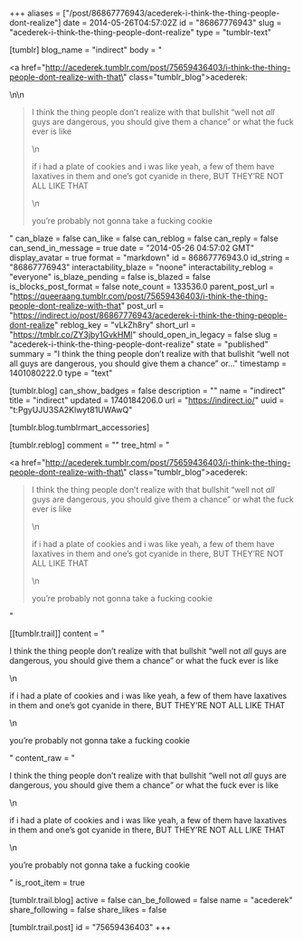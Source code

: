 +++
aliases = ["/post/86867776943/acederek-i-think-the-thing-people-dont-realize"]
date = 2014-05-26T04:57:02Z
id = "86867776943"
slug = "acederek-i-think-the-thing-people-dont-realize"
type = "tumblr-text"

[tumblr]
blog_name = "indirect"
body = "<p><a href=\"http://acederek.tumblr.com/post/75659436403/i-think-the-thing-people-dont-realize-with-that\" class=\"tumblr_blog\">acederek</a>:</p>\n\n<blockquote><p>I think the thing people don’t realize with that bullshit “well not <em>all</em> guys are dangerous, you should give them a chance” or what the fuck ever is like </p>\n<p>if i had a plate of cookies and i was like yeah, a few of them have laxatives in them and one’s got cyanide in there, BUT THEY’RE NOT ALL LIKE THAT</p>\n<p>you’re probably not gonna take a fucking cookie</p></blockquote>"
can_blaze = false
can_like = false
can_reblog = false
can_reply = false
can_send_in_message = true
date = "2014-05-26 04:57:02 GMT"
display_avatar = true
format = "markdown"
id = 86867776943.0
id_string = "86867776943"
interactability_blaze = "noone"
interactability_reblog = "everyone"
is_blaze_pending = false
is_blazed = false
is_blocks_post_format = false
note_count = 133536.0
parent_post_url = "https://queeraang.tumblr.com/post/75659436403/i-think-the-thing-people-dont-realize-with-that"
post_url = "https://indirect.io/post/86867776943/acederek-i-think-the-thing-people-dont-realize"
reblog_key = "vLkZh8ry"
short_url = "https://tmblr.co/ZY3jby1GvkHMl"
should_open_in_legacy = false
slug = "acederek-i-think-the-thing-people-dont-realize"
state = "published"
summary = "I think the thing people don’t realize with that bullshit “well not all guys are dangerous, you should give them a chance” or..."
timestamp = 1401080222.0
type = "text"

[tumblr.blog]
can_show_badges = false
description = ""
name = "indirect"
title = "indirect"
updated = 1740184206.0
url = "https://indirect.io/"
uuid = "t:PgyUJU3SA2Klwyt81UWAwQ"

[tumblr.blog.tumblrmart_accessories]

[tumblr.reblog]
comment = ""
tree_html = "<p><a href=\"http://acederek.tumblr.com/post/75659436403/i-think-the-thing-people-dont-realize-with-that\" class=\"tumblr_blog\">acederek</a>:</p><blockquote><p>I think the thing people don’t realize with that bullshit “well not <em>all</em> guys are dangerous, you should give them a chance” or what the fuck ever is like </p>\n<p>if i had a plate of cookies and i was like yeah, a few of them have laxatives in them and one’s got cyanide in there, BUT THEY’RE NOT ALL LIKE THAT</p>\n<p>you’re probably not gonna take a fucking cookie</p></blockquote>"

[[tumblr.trail]]
content = "<p>I think the thing people don&rsquo;t realize with that bullshit &ldquo;well not <em>all</em> guys are dangerous, you should give them a chance&rdquo; or what the fuck ever is like&nbsp;</p>\n<p>if i had a plate of cookies and i was like yeah, a few of them have laxatives in them and one&rsquo;s got cyanide in there, BUT THEY&rsquo;RE NOT ALL LIKE THAT</p>\n<p>you&rsquo;re probably not gonna take a fucking cookie</p>"
content_raw = "<p>I think the thing people don’t realize with that bullshit “well not <em>all</em> guys are dangerous, you should give them a chance” or what the fuck ever is like </p>\n<p>if i had a plate of cookies and i was like yeah, a few of them have laxatives in them and one’s got cyanide in there, BUT THEY’RE NOT ALL LIKE THAT</p>\n<p>you’re probably not gonna take a fucking cookie</p>"
is_root_item = true

[tumblr.trail.blog]
active = false
can_be_followed = false
name = "acederek"
share_following = false
share_likes = false

[tumblr.trail.post]
id = "75659436403"
+++
